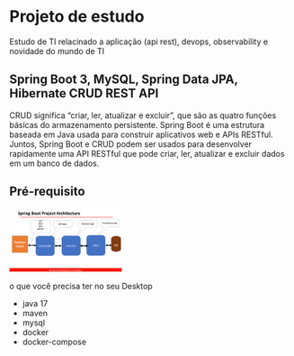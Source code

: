 
# Projeto de estudo 

Estudo de TI relacinado a aplicação (api rest), devops, observability e novidade do mundo de TI



## Spring Boot 3, MySQL, Spring Data JPA, Hibernate CRUD REST API 

CRUD significa “criar, ler, atualizar e excluir”, que são as quatro funções básicas do armazenamento persistente. Spring Boot é uma estrutura baseada em Java usada para construir aplicativos web e APIs RESTful. Juntos, Spring Boot e CRUD podem ser usados ​​para desenvolver rapidamente uma API RESTful que pode criar, ler, atualizar e excluir dados em um banco de dados.


## Pré-requisito

<p float="left">

 <img src="https://github.com/samuelBarreto/Estudo/blob/main/imagem/Spring%20Boot%20Project%20Structure.PNG" width="200" />

</p>

 o que você precisa ter no seu Desktop 

   - java 17 
   - maven
   - mysql
   - docker
   - docker-compose



    
